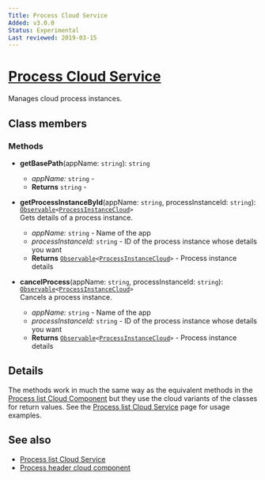 ```yaml
---
Title: Process Cloud Service
Added: v3.0.0
Status: Experimental
Last reviewed: 2019-03-15
---
```


# [Process Cloud Service](../../../lib/process-services-cloud/src/lib/process/services/process-cloud.service.ts "Defined in process-cloud.service.ts")

Manages cloud process instances.

## Class members

### Methods

-   **getBasePath**(appName: `string`): `string`<br/>

    -   _appName:_ `string`  -
    -   **Returns** `string` -

-   **getProcessInstanceById**(appName: `string`, processInstanceId: `string`): [`Observable`](http://reactivex.io/documentation/observable.html)`<`[`ProcessInstanceCloud`](../../../lib/process-services-cloud/src/lib/process/start-process/models/process-instance-cloud.model.ts)`>`<br/>
    Gets details of a process instance.
    -   _appName:_ `string`  - Name of the app
    -   _processInstanceId:_ `string`  - ID of the process instance whose details you want
    -   **Returns** [`Observable`](http://reactivex.io/documentation/observable.html)`<`[`ProcessInstanceCloud`](../../../lib/process-services-cloud/src/lib/process/start-process/models/process-instance-cloud.model.ts)`>` - Process instance details

-   **cancelProcess**(appName: `string`, processInstanceId: `string`): [`Observable`](http://reactivex.io/documentation/observable.html)`<`[`ProcessInstanceCloud`](../../../lib/process-services-cloud/src/lib/process/start-process/models/process-instance-cloud.model.ts)`>`<br/>
    Cancels a process instance.
    -   _appName:_ `string`  - Name of the app
    -   _processInstanceId:_ `string`  - ID of the process instance whose details you want
    -   **Returns** [`Observable`](http://reactivex.io/documentation/observable.html)`<`[`ProcessInstanceCloud`](../../../lib/process-services-cloud/src/lib/process/start-process/models/process-instance-cloud.model.ts)`>` - Process instance details

## Details

The methods work in much the same way as the equivalent methods in the
[Process list Cloud Component](../components/process-list-cloud.component.md)
but they use the cloud variants of the classes for return values. See the
[Process list Cloud Service](process-list-cloud.service.md) page for usage examples.

## See also

-   [Process list Cloud Service](process-list-cloud.service.md)
-   [Process header cloud component](../../process-services-cloud/components/process-header-cloud.component.md)
